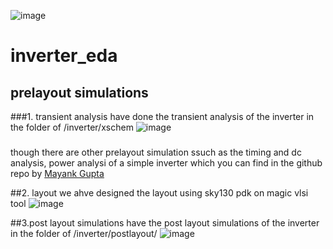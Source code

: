 ![image](https://github.com/Ilika-Mitra/inverter_eda/assets/68841287/95bca901-c967-4c5b-b1a1-1d9b256c2093)
# inverter_eda
## prelayout simulations
###1. transient analysis
have done the transient analysis of the inverter in the folder of /inverter/xschem 
![image](https://github.com/Ilika-Mitra/inverter_eda/assets/68841287/b167bd62-c839-449f-a4fc-e57397721aaf)

###
though there are other prelayout simulation ssuch as the timing and dc analysis, power analysi of a simple inverter which you can find in the github repo by [Mayank Gupta]([url](https://github.com/D-curs-D/Inverter-design-and-analysis-using-sky130pdk/tree/main)https://github.com/D-curs-D/Inverter-design-and-analysis-using-sky130pdk/tree/main)

##2. layout
we ahve designed the layout using sky130 pdk on magic vlsi tool
![image](https://github.com/Ilika-Mitra/inverter_eda/assets/68841287/65e0fa30-493e-463e-b246-4b37bd6921f4)

##3.post layout simulations
have the post layout simulations of the inverter in the folder of /inverter/postlayout/
![image](https://github.com/Ilika-Mitra/inverter_eda/assets/68841287/ea1ac161-62f2-47d0-8b06-3a3dec6c7e84)


